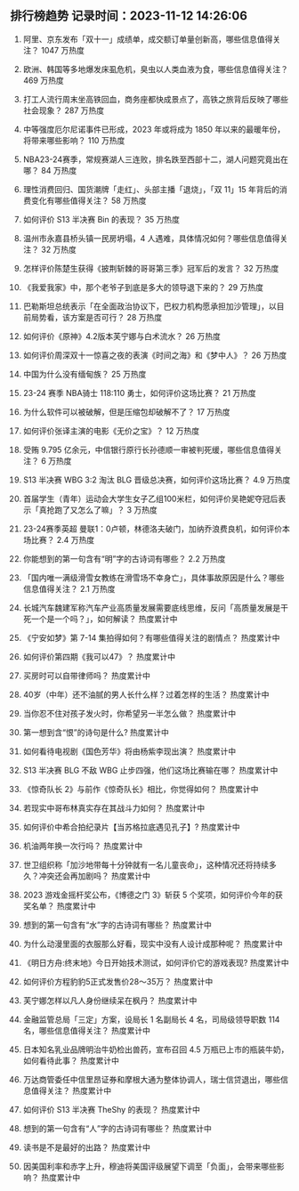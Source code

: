 
## 排行榜趋势 记录时间：2023-11-12 14:26:06
  
  1. 阿里、京东发布「双十一」成绩单，成交额订单量创新高，哪些信息值得关注？ 1047 万热度
    
  2. 欧洲、韩国等多地爆发床虱危机，臭虫以人类血液为食，哪些信息值得关注？ 469 万热度
    
  3. 打工人流行周末坐高铁回血，商务座都快成景点了，高铁之旅背后反映了哪些社会现象？ 287 万热度
    
  4. 中等强度厄尔尼诺事件已形成，2023 年或将成为 1850 年以来的最暖年份，将带来哪些影响？ 110 万热度
    
  5. NBA23-24赛季，常规赛湖人三连败，排名跌至西部十二，湖人问题究竟出在哪？ 84 万热度
    
  6. 理性消费回归、国货潮牌「走红」、头部主播「退烧」，「双 11」15 年背后的消费变化有哪些值得关注？ 58 万热度
    
  7. 如何评价 S13 半决赛 Bin 的表现？ 35 万热度
    
  8. 温州市永嘉县桥头镇一民房坍塌，4 人遇难，具体情况如何？哪些信息值得关注？ 32 万热度
    
  9. 怎样评价陈楚生获得《披荆斩棘的哥哥第三季》冠军后的发言？ 32 万热度
    
  10. 《我爱我家》中，那个老爷子到底是多大的领导退下来的？ 29 万热度
    
  11. 巴勒斯坦总统表示「在全面政治协议下，巴权力机构愿承担加沙管理」，以目前局势看，该方案是否可行？ 28 万热度
    
  12. 如何评价《原神》4.2版本芙宁娜与白术流水？ 26 万热度
    
  13. 如何评价周深双十一惊喜之夜的表演《时间之海》和《梦中人》？ 26 万热度
    
  14. 中国为什么没有缅甸族？ 25 万热度
    
  15. 23-24 赛季 NBA骑士 118:110 勇士，如何评价这场比赛？ 21 万热度
    
  16. 为什么软件可以被破解，但是压缩包却破解不了？ 17 万热度
    
  17. 如何评价张译主演的电影《无价之宝》？ 12 万热度
    
  18. 受贿 9.795 亿余元，中信银行原行长孙德顺一审被判死缓，哪些信息值得关注？ 6 万热度
    
  19. S13 半决赛 WBG 3:2 淘汰 BLG 晋级总决赛，如何评价这场比赛？ 4.9 万热度
    
  20. 首届学生（青年）运动会大学生女子乙组100米栏，如何评价吴艳妮夺冠后表示「真抢跑了又怎么了嘛」？ 3 万热度
    
  21. 23-24赛季英超 曼联1：0卢顿，林德洛夫破门，加纳乔浪费良机，如何评价本场比赛？ 2.4 万热度
    
  22. 你能想到的第一句含有“明”字的古诗词有哪些？ 2.2 万热度
    
  23. 「国内唯一满级滑雪女教练在滑雪场不幸身亡」，具体事故原因是什么？哪些信息值得关注？ 2.1 万热度
    
  24. 长城汽车魏建军称汽车产业高质量发展需要底线思维，反问「高质量发展是干死一个是一个吗？」，如何解读？ 热度累计中
    
  25. 《宁安如梦》第 7-14 集拍得如何？有哪些值得关注的剧情点？ 热度累计中
    
  26. 如何评价第四期《我可以47》？ 热度累计中
    
  27. 买房时可以自带律师吗？ 热度累计中
    
  28. 40岁（中年）还不油腻的男人长什么样？过着怎样的生活？ 热度累计中
    
  29. 当你忍不住对孩子发火时，你希望另一半怎么做？ 热度累计中
    
  30. 第一想到含“恨”的诗句是什么? 热度累计中
    
  31. 如何看待电视剧《国色芳华》将由杨紫李现出演？ 热度累计中
    
  32. S13 半决赛 BLG 不敌 WBG 止步四强，他们这场比赛输在哪？ 热度累计中
    
  33. 《惊奇队长 2》与前作《惊奇队长》相比，你觉得如何？ 热度累计中
    
  34. 若现实中哥布林真实存在其战斗力如何？ 热度累计中
    
  35. 如何评价中希合拍纪录片【当苏格拉底遇见孔子】? 热度累计中
    
  36. 机油两年换一次行吗？ 热度累计中
    
  37. 世卫组织称「加沙地带每十分钟就有一名儿童丧命」，这种情况还将持续多久？冲突还会再加剧吗？ 热度累计中
    
  38. 2023 游戏金摇杆奖公布，《博德之门 3》斩获 5 个奖项，如何评价今年的获奖名单？ 热度累计中
    
  39. 想到的第一句含有“水”字的古诗词有哪些？ 热度累计中
    
  40. 为什么动漫里面的衣服那么好看，现实中没有人设计成那种呢？ 热度累计中
    
  41. 《明日方舟:终末地》今日开始技术测试，如何评价它的游戏表现? 热度累计中
    
  42. 如何评价方程豹豹5正式发售价28～35万？ 热度累计中
    
  43. 芙宁娜怎样以凡人身份继续呆在枫丹？ 热度累计中
    
  44. 金融监管总局「三定」方案，设局长 1 名副局长 4 名，司局级领导职数 114 名，哪些信息值得关注？ 热度累计中
    
  45. 日本知名乳业品牌明治牛奶检出兽药，宣布召回 4.5 万瓶已上市的瓶装牛奶，如何看待此事？ 热度累计中
    
  46. 万达商管委任中信里昂证券和摩根大通为整体协调人，瑞士信贷退出，哪些信息值得关注？ 热度累计中
    
  47. 如何评价 S13 半决赛 TheShy 的表现？ 热度累计中
    
  48. 想到的第一句含有“人”字的古诗词有哪些？ 热度累计中
    
  49. 读书是不是最好的出路？ 热度累计中
    
  50. 因美国利率和赤字上升，穆迪将美国评级展望下调至「负面」，会带来哪些影响？ 热度累计中
    